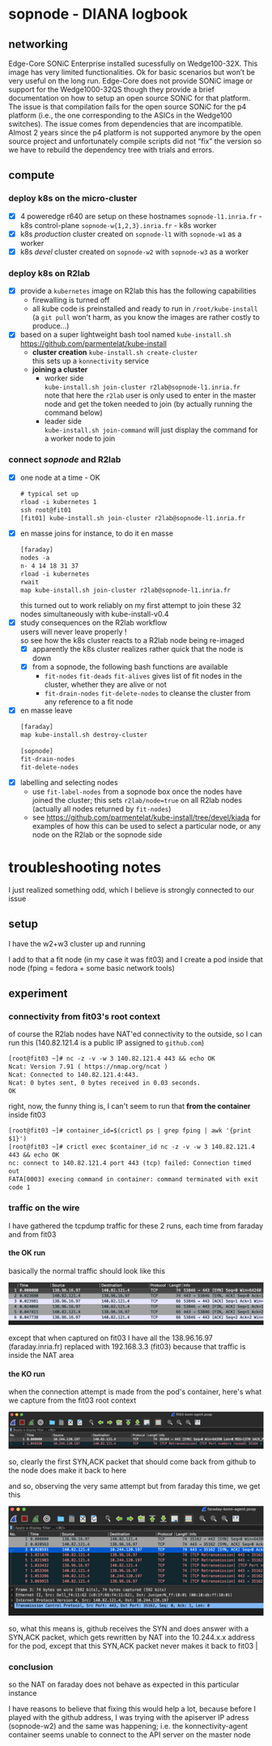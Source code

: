 # sopnode - DIANA logbook

## networking

Edge-Core SONiC Enterprise installed sucessfully on Wedge100-32X. This image has very limited functionalities. Ok for basic scenarios but won’t be very useful on the long run.
Edge-Core does not provide SONiC image or support for the Wedge1000-32QS though they provide a brief documentation on how to setup an open source SONiC for that platform.
The issue is that compilation fails for the open source SONiC for the p4 platform (i.e., the one corresponding to the ASICs in the Wedge100 switches). The issue comes from dependencies that are incompatible. Almost 2 years since the p4 platform is not supported anymore by the open source project and unfortunately compile scripts did not “fix” the version so we have to rebuild the dependency tree with trials and errors. 

## compute

### deploy k8s on the micro-cluster

- [x] 4 poweredge r640 are setup on these hostnames
  `sopnode-l1.inria.fr` - k8s control-plane
  `sopnode-w{1,2,3}.inria.fr` - k8s worker
- [x] k8s *production* cluster created on `sopnode-l1` with `sopnode-w1` as a worker
- [x] k8s *devel* cluster created on `sopnode-w2` with `sopnode-w3` as a worker

### deploy k8s on R2lab

- [x] provide a `kubernetes` image on R2lab
  this has the following capabilities
  * firewalling is turned off
  * all kube code is preinstalled and ready to run in `/root/kube-install`  
    (a `git pull` won't harm, as you know the images are rather costly to produce...)
- [x] based on a super lightweight bash tool named `kube-install.sh`  
  <https://github.com/parmentelat/kube-install>
  * **cluster creation**
    `kube-install.sh create-cluster`  
    this sets up a `konnectivity` service
  * **joining a cluster**
    * worker side  
      `kube-install.sh join-cluster r2lab@sopnode-l1.inria.fr`  
      note that here the `r2lab` user is only used to enter in the master node
      and get the token needed to join (by actually running the command below)
    * leader side  
      `kube-install.sh join-command`
      will just display the command for a worker node to join  


### connect *sopnode* and R2lab

- [x] one node at a time - OK
  ```
  # typical set up
  rload -i kubernetes 1
  ssh root@fit01
  [fit01] kube-install.sh join-cluster r2lab@sopnode-l1.inria.fr
  ```
- [x] en masse joins
  for instance, to do it en masse
  ```
  [faraday]
  nodes -a 
  n- 4 14 18 31 37
  rload -i kubernetes
  rwait
  map kube-install.sh join-cluster r2lab@sopnode-l1.inria.fr
  ```
  this turned out to work reliably on my first attempt to join these 32 nodes simultaneously with kube-install-v0.4
- [x] study consequences on the R2lab workflow  
  users will never leave properly !  
  so see how the k8s cluster reacts to a R2lab node being re-imaged
  - [x] apparently the k8s cluster realizes rather quick that the node is down
  - [x] from a sopnode, the following bash functions are available
    - `fit-nodes` `fit-deads` `fit-alives` gives list of fit nodes in the cluster, whether they are alive or not
    - `fit-drain-nodes` `fit-delete-nodes` to cleanse the cluster from any reference to a fit node

- [x] en masse leave
  ```
  [faraday]
  map kube-install.sh destroy-cluster

  [sopnode]
  fit-drain-nodes
  fit-delete-nodes
  ```
- [x] labelling and selecting nodes  
  * use `fit-label-nodes` from a sopnode box once the nodes have joined the cluster; this sets `r2lab/node=true` on all R2lab nodes (actually all nodes returned by `fit-nodes`)
  * see https://github.com/parmentelat/kube-install/tree/devel/kiada for examples of how this can be used to select a particular node, or any node on the R2lab or the sopnode side

# troubleshooting notes

I just realized something odd, which I believe is strongly connected to our issue

## setup

I have the w2+w3 cluster up and running

I add to that a fit node (in my case it was fit03) and I create a pod inside that node (fping = fedora + some basic network tools)

## experiment

### connectivity from fit03's root context

of course the R2lab nodes have NAT'ed connectivity to the outside, so I can run this (140.82.121.4 is a public IP assigned to `github.com`)

```
[root@fit03 ~]# nc -z -v -w 3 140.82.121.4 443 && echo OK
Ncat: Version 7.91 ( https://nmap.org/ncat )
Ncat: Connected to 140.82.121.4:443.
Ncat: 0 bytes sent, 0 bytes received in 0.03 seconds.
OK
```

right, now, the funny thing is, I can't seem to run that **from the container** inside fit03

```
[root@fit03 ~]# container_id=$(crictl ps | grep fping | awk '{print $1}')
[root@fit03 ~]# crictl exec $container_id nc -z -v -w 3 140.82.121.4 443 && echo OK
nc: connect to 140.82.121.4 port 443 (tcp) failed: Connection timed out
FATA[0003] execing command in container: command terminated with exit code 1
```

### traffic on the wire

I have gathered the tcpdump traffic for these 2 runs, each time from faraday and from fit03

#### the OK run

basically the normal traffic should look like this

![](faraday-node-root-pcap.png)

except that when captured on fit03 I have all the 138.96.16.97 (faraday.inria.fr) replaced with 192.168.3.3 (fit03) because that traffic is inside the NAT area

#### the KO run

when the connection attempt is made from the pod's container, here's what we capture from the fit03 root context

![](fit03-konn-agent-pcap.png)

so, clearly the first SYN,ACK packet that should come back from github to the node does make it back to here

and so, observing the very same attempt but from faraday this time, we get this

![](faraday-konn-agent.pcap.png)

so, what this means is, github receives the SYN and does answer with a SYN,ACK packet, which gets rewritten by NAT into the 10.244.x.x address for the pod, except that this SYN,ACK packet never makes it back to fit03 |

### conclusion

so the NAT on faraday does not behave as expected in this particular instance

I have reasons to believe that fixing this would help a lot, because before I played with the github address, I was trying with the apiserver IP adress (sopnode-w2)
and the same was happening; i.e. the konnectivity-agent container seems unable to connect to the API server on the master node
